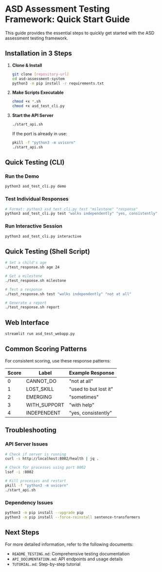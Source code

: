 # ASD Assessment Testing Framework: Quick Start Guide

This guide provides the essential steps to quickly get started with the ASD assessment testing framework.

## Installation in 3 Steps

1. **Clone & Install**
   ```bash
   git clone [repository-url]
   cd asd-assessment-system
   python3 -m pip install -r requirements.txt
   ```

2. **Make Scripts Executable**
   ```bash
   chmod +x *.sh
   chmod +x asd_test_cli.py
   ```

3. **Start the API Server**
   ```bash
   ./start_api.sh
   ```
   If the port is already in use:
   ```bash
   pkill -f "python3 -m uvicorn"
   ./start_api.sh
   ```

## Quick Testing (CLI)

### Run the Demo
```bash
python3 asd_test_cli.py demo
```

### Test Individual Responses
```bash
# Format: python3 asd_test_cli.py test "milestone" "response"
python3 asd_test_cli.py test "walks independently" "yes, consistently"
```

### Run Interactive Session
```bash
python3 asd_test_cli.py interactive
```

## Quick Testing (Shell Script)

```bash
# Set a child's age
./test_response.sh age 24

# Get a milestone
./test_response.sh milestone

# Test a response
./test_response.sh test "walks independently" "not at all"

# Generate a report
./test_response.sh report
```

## Web Interface

```bash
streamlit run asd_test_webapp.py
```

## Common Scoring Patterns

For consistent scoring, use these response patterns:

| Score | Label | Example Response |
|-------|-------|------------------|
| 0 | CANNOT_DO | "not at all" |
| 1 | LOST_SKILL | "used to but lost it" |
| 2 | EMERGING | "sometimes" |
| 3 | WITH_SUPPORT | "with help" |
| 4 | INDEPENDENT | "yes, consistently" |

## Troubleshooting

### API Server Issues
```bash
# Check if server is running
curl -s http://localhost:8002/health | jq .

# Check for processes using port 8002
lsof -i :8002

# Kill processes and restart
pkill -f "python3 -m uvicorn"
./start_api.sh
```

### Dependency Issues
```bash
python3 -m pip install --upgrade pip
python3 -m pip install --force-reinstall sentence-transformers
```

## Next Steps

For more detailed information, refer to the following documents:
- `README_TESTING.md`: Comprehensive testing documentation
- `API_DOCUMENTATION.md`: API endpoints and usage details
- `TUTORIAL.md`: Step-by-step tutorial 